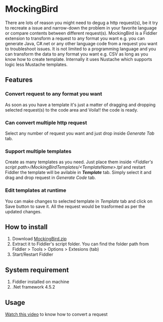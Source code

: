 # MockingBird #
There are lots of reason you might need to degug a http request(s), be it try to recreate a issue and narrow-down the problem in your favorite language or compare contents between different request(s). MockingBird is a Fiddler extension to transform a request to any format you want e.g. you can generate Java, C#.net or any other language code from a request you want to troubleshoot issues. It is not limited to a programming language and you can transform the data to any format you want e.g. CSV as long as you know how to create template. Internally it uses Nustache which supports logic less Mustache templates.

## Features ##
### Convert request to any format you want ###
As soon as you have a template it's just a matter of dragging and dropping selected request(s) to the code area and Voila!! the code is ready.

### Can convert multiple http request ###
Select any number of request you want and just drop inside _Generate Tab_ tab.

### Support multiple templates ###
Create as many templates as you need. Just place them inside _<Fiddler's script path>/MockingBirdTemplates/\<TemplateName>.tpl_ and restart Fiddler the template will be avilable in ___Template___ tab. Simply select it and drag and drop request in _Generate Code_ tab.

### Edit templates at runtime ###
You can make changes to selected template in _Template_ tab and click on Save button to save it. All the request would be trasformed as per the updated changes.

## How to install ##
1. Download [MockingBird.zip](MockingBird.zip)
2. Extract it to Fiddler's script folder. You can find the folder path from Fiddler > Tools > Options > Extesions (tab)
3. Start/Restart Fiddler

## System requirement ##
1. Fiddler installed on machine
2. .Net framework 4.5.2

## Usage ##
[Watch this video](help/MockingBird-Usage.mp4) to know how to convert a request